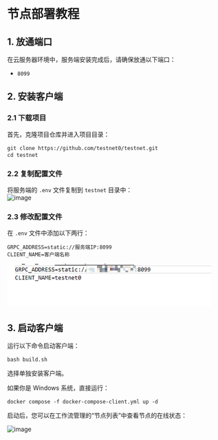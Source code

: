 # 节点部署教程

## **1. 放通端口**

在云服务器环境中，服务端安装完成后，请确保放通以下端口：  
- `8099` 


## **2. 安装客户端**

### **2.1 下载项目**

首先，克隆项目仓库并进入项目目录：

```
git clone https://github.com/testnet0/testnet.git  
cd testnet  
```


### **2.2 复制配置文件**

将服务端的 `.env` 文件复制到 `testnet` 目录中：  
![image](https://github.com/user-attachments/assets/4cc5ab67-b111-42bb-a0ad-aa69d0befe5a)


### **2.3 修改配置文件**

在 `.env` 文件中添加以下两行：
```
GRPC_ADDRESS=static://服务端IP:8099
CLIENT_NAME=客户端名称
```

![图 0](https://github.com/testnet0/image/raw/main/5b7ac3280b17496c13b89651eed407c5ed7943ebee66be11e5cdbf0ad737fbc0.png)  


## **3. 启动客户端**

运行以下命令启动客户端：
```
bash build.sh  
```
选择单独安装客户端。

如果你是 Windows 系统，直接运行：  
```
docker compose -f docker-compose-client.yml up -d  
```
启动后，您可以在工作流管理的“节点列表”中查看节点的在线状态：  

![image](https://github.com/user-attachments/assets/6a50d8c7-8a3f-4bc3-91d6-80a0bc1f693b)
